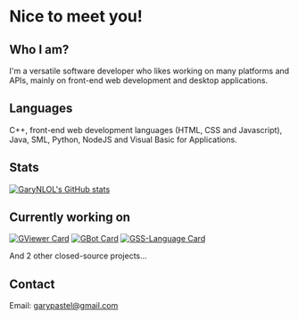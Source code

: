 # Nice to meet you!
## Who I am?
I'm a versatile software developer who likes working on many platforms and APIs, mainly on front-end web development and desktop applications.

## Languages
C++, front-end web development languages (HTML, CSS and Javascript), Java, SML, Python, NodeJS and Visual Basic for Applications.

## Stats
[![GaryNLOL's GitHub stats](https://github-readme-stats.vercel.app/api?username=GaryNLOL&show_icons=true&theme=radical)](https://github.com/GaryNLOL)

## Currently working on
[![GViewer Card](https://github-readme-stats.vercel.app/api/pin/?username=GaryNLOL&repo=GViewer&theme=radical)](https://github.com/GaryNLOL/GViewer)
[![GBot Card](https://github-readme-stats.vercel.app/api/pin/?username=GaryNLOL&repo=GBot&theme=radical)](https://github.com/GaryNLOL/GBot)
[![GSS-Language Card](https://github-readme-stats.vercel.app/api/pin/?username=GaryNLOL&repo=GSS-Language&theme=radical)](https://github.com/GaryNLOL/GSS-Language)

And 2 other closed-source projects...

## Contact
Email: garypastel@gmail.com
